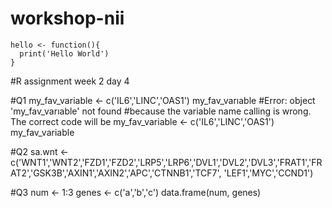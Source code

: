 # workshop-nii


```{R Basics}
hello <- function(){
  print('Hello World')
}
```


#R assignment week 2 day 4

#Q1
my_fav_variable <- c('IL6','LINC','OAS1')
my_fav_varıable
#Error: object 'my_fav_varıable' not found
#because the variable name calling is wrong. The correct code will be
my_fav_variable <- c('IL6','LINC','OAS1')
my_fav_variable

#Q2
sa.wnt <- c('WNT1','WNT2','FZD1','FZD2','LRP5','LRP6','DVL1','DVL2','DVL3','FRAT1','FRAT2','GSK3B','AXIN1','AXIN2','APC','CTNNB1','TCF7', 'LEF1','MYC','CCND1')

#Q3
num <- 1:3
genes <- c('a','b','c')
data.frame(num, genes)







